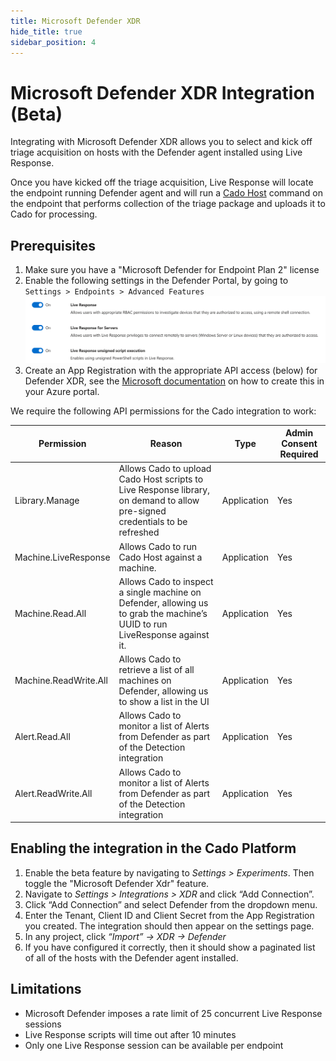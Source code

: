 ```yaml
---
title: Microsoft Defender XDR
hide_title: true
sidebar_position: 4
---
```


# Microsoft Defender XDR Integration (Beta)

Integrating with Microsoft Defender XDR allows you to select and kick off triage acquisition on hosts with the Defender agent installed using Live Response.

Once you have kicked off the triage acquisition, Live Response will locate the endpoint running Defender agent
and will run a [Cado Host](/cado-host/intro) command on the endpoint that performs collection of the triage package and uploads it to Cado for processing.


## Prerequisites
1. Make sure you have a "Microsoft Defender for Endpoint Plan 2" license
2. Enable the following settings in the Defender Portal, by going to `Settings > Endpoints > Advanced Features`
![Defender Live Response Settings](/img/defender_settings.png)
3. Create an App Registration with the appropriate API access (below) for Defender XDR, see the [Microsoft documentation](https://learn.microsoft.com/en-us/defender-endpoint/api/exposed-apis-create-app-webapp) on how to create this in your Azure portal.

We require the following API permissions for the Cado integration to work:

| Permission | Reason | Type | Admin Consent Required |
|--|--|--|--|
| Library.Manage | Allows Cado to upload Cado Host scripts to Live Response library, on demand to allow pre-signed credentials to be refreshed | Application | Yes |
| Machine.LiveResponse | Allows Cado to run Cado Host against a machine. | Application | Yes |
| Machine.Read.All | Allows Cado to inspect a single machine on Defender, allowing us to grab the machine’s UUID to run LiveResponse against it. | Application | Yes |
| Machine.ReadWrite.All | Allows Cado to retrieve a list of all machines on Defender, allowing us to show a list in the UI | Application | Yes |
| Alert.Read.All | Allows Cado to monitor a list of Alerts from Defender as part of the Detection integration | Application | Yes |
| Alert.ReadWrite.All | Allows Cado to monitor a list of Alerts from Defender as part of the Detection integration | Application | Yes |

## Enabling the integration in the Cado Platform

1. Enable the beta feature by navigating to *Settings > Experiments*. Then toggle the "Microsoft Defender Xdr" feature.
2. Navigate to *Settings > Integrations > XDR* and click “Add Connection”.
3. Click “Add Connection” and select Defender from the dropdown menu.
4. Enter the Tenant, Client ID and Client Secret from the App Registration you created. The integration should then appear on the settings page.
4. In any project, click *“Import” -> XDR -> Defender*
5. If you have configured it correctly, then it should show a paginated list of all of the hosts with the Defender agent installed.

## Limitations

* Microsoft Defender imposes a rate limit of 25 concurrent Live Response sessions
* Live Response scripts will time out after 10 minutes
* Only one Live Response session can be available per endpoint
